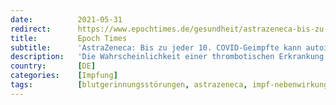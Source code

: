 ```yaml
---
date:          2021-05-31
redirect:      https://www.epochtimes.de/gesundheit/astrazeneca-bis-zu-jeder-10-covid-geimpfte-kann-autoimmunkrank-werden-a3524241.html
title:         Epoch Times
subtitle:      'AstraZeneca: Bis zu jeder 10. COVID-Geimpfte kann autoimmunkrank werden'
description:   'Die Wahrscheinlichkeit einer thrombotischen Erkrankung nach einer COVID-Impfung wurde von AstraZeneca im April 2021 als „häufig“ deklariert. Es kann eine Autoimmunerkrankung entstehen. Kritiker weisen darauf hin, dass die Datenbasis unvollständig ist und auch alle Geimpften betroffen sein könnten. Das führt vermutlich nicht nur zu Problemen im Flugverkehr.'
country:       [DE]
categories:    [Impfung]
tags:          [blutgerinnungsstörungen, astrazeneca, impf-nebenwirkungen, paywall]
---
```

